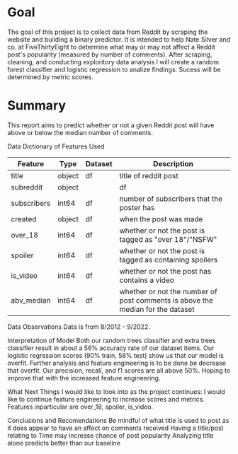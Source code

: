 # Goal 
The goal of this project is to collect data from Reddit by scraping the website and building a binary predictor. It is intended to help Nate Silver and co. at FiveThirtyEight to determine what may or may not affect a Reddit post's popularity (measured by number of comments).
After scraping, cleaning, and conducting exploritory data analysis I will create a random forest classifier and logistic regression to analize findings.
Sucess will be determined by metric scores.

# Summary
This report aims to predict whether or not a given Reddit post will have above or below the median number of comments.


Data Dictionary of Features Used

|Feature|Type|Dataset|Description|
|---|---|---|---|
|title|object|df|title of reddit post|
|subreddit|object||df|subreddit that the post belongs to|
|subscribers|int64|df|number of subscribers that the poster has|
|created|object|df|when the post was made|
|over_18|int64|df|whether or not the post is tagged as "over 18"/"NSFW"|
|spoiler|int64|df|whether or not the post is tagged as containing spoilers|
|is_video|int64|df|whether or not the post has contains a video|
|abv_median|int64|df|whether or not the number of post comments is above the median for the dataset|


Data Observations
Data is from 8/2012 - 9/2022.

Interpretation of Model
Both our random trees classifier and extra trees classifier result in about a 56% accuracy rate of our dataset items. Our logistic regression
scores (90% train, 58% test) show us that our model is overfit. Further analysis and feature engineering is to be done be decrease that overfit.
Our precision, recall, and f1 scores are all above 50%. Hoping to improve that with the increased feature engineering.


What Next
Things I would like to look into as the project continues:
I would like to continue feature engineering to increase scores and metrics.
Features inparticular are over_18, spoiler, is_video.

Conclusions and Recomendations
Be mindful of what title is used to post as it does appear to have an affect on comments received
Having a title/post relating to Time may increase chance of post popularity
Analyzing title alone predicts better than our baseline

